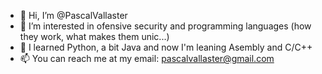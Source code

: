 - 👋 Hi, I’m @PascalVallaster
- 👀 I’m interested in ofensive security and programming languages (how they work, what makes them unic...)
- 🌱 I learned Python, a bit Java and now I'm leaning Asembly and C/C++
- 📫 You can reach me at my email: pascalvallaster@gmail.com
